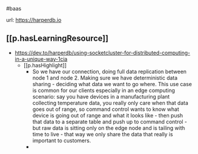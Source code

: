 
#baas

url: https://harperdb.io

## [[p.hasLearningResource]]

- https://dev.to/harperdb/using-socketcluster-for-distributed-computing-in-a-unique-way-1cia
  - [[p.hasHighlight]] 
    - So we have our connection, doing full data replication between node 1 and node 2. Making sure we have deterministic data sharing - deciding what data we want to go where. This use case is common for our clients especially in an edge computing scenario: say you have devices in a manufacturing plant collecting temperature data, you really only care when that data goes out of range, so command control wants to know what device is going out of range and what it looks like - then push that data to a separate table and push up to command control - but raw data is sitting only on the edge node and is tailing with time to live - that way we only share the data that really is important to customers.
    - 
